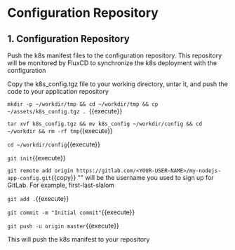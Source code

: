 # Configuration Repository

## 1. Configuration Repository

Push the k8s manifest files to the configuration repository. This repository will be monitored by FluxCD to synchronize the k8s deployment with the configuration

Copy the k8s_config.tgz file to your working directory, untar it, and push the code to your application repository

`mkdir -p ~/workdir/tmp && cd ~/workdir/tmp && cp ~/assets/k8s_config.tgz . `{{execute}}

`tar xvf k8s_config.tgz && mv k8s_config ~/workdir/config && cd ~/workdir && rm -rf tmp`{{execute}}

`cd ~/workdir/config`{{execute}}

`git init`{{execute}}

`git remote add origin https://gitlab.com/<YOUR-USER-NAME>/my-nodejs-app-config.git`{{copy}}
"<YOUR-USER-NAME>" will be the username you used to sign up for GitLab. For example, first-last-slalom

`git add .`{{execute}}

`git commit -m "Initial commit"`{{execute}}

`git push -u origin master`{{execute}}

This will push the k8s manifest to your repository
